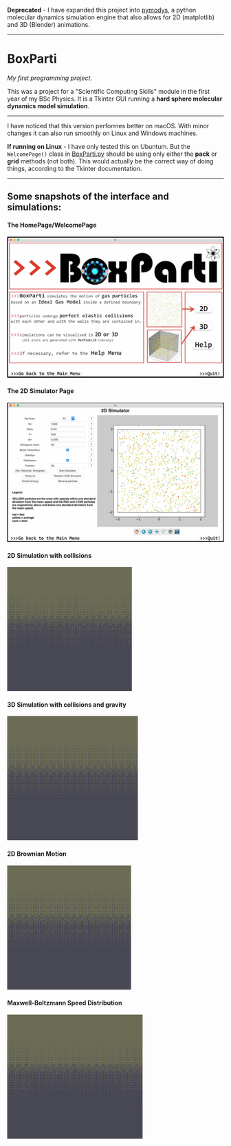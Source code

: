 **Deprecated** - I have expanded this project into [pymodys](https://github.com/TPVasconcelos/pymodys), a python molecular dynamics simulation engine that also allows for 2D (matplotlib) and 3D (Blender) animations.

---

# BoxParti

_My first programming project._

This was a project for a "Scientific Computing Skills" module in the first year of my BSc Physics. It is a Tkinter GUI running a **hard sphere molecular dynamics model simulation**.

---

I have noticed that this version performes better on macOS. With minor changes it can also run smoothly on Linux and Windows machines. 


**If running on Linux** - I have only tested this on Ubuntum. But the `WelcomePage()` class in [BoxParti.py](BoxParti.py) should be using only either the **pack** or **grid** methods (not both). This would actually be the correct way of doing things, according to the Tkinter documentation.

---

## Some snapshots of the interface and simulations:

#### The HomePage/WelcomePage
![welcome page](readme_gallery/WelcomePage.jpg)

#### The 2D Simulator Page
![2D Page](readme_gallery/2DPage.jpg)

#### 2D Simulation with collisions
![2D](readme_gallery/2D_SIM.gif)

#### 3D Simulation with collisions and gravity
![3D](readme_gallery/3D_SIM.gif)

#### 2D Brownian Motion
![Brownian Motion](readme_gallery/brownian.gif)

#### Maxwell-Boltzmann Speed Distribution
![MB](readme_gallery/MB.gif)
